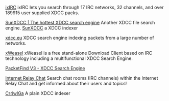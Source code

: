 
[ixIRC](https://ixirc.com/)
ixIRC lets you search through 17 IRC networks, 32 channels, and over 189915 user supplied XDCC packs.

[SunXDCC | The hottest XDCC search engine](https://sunxdcc.com/)
Another XDCC file search engine.
[SunXDCC](http://sunxdcc.com/#search)
a XDCC indexer

[xdcc.eu](http://www.xdcc.eu/)
XDCC search engine indexing packets from a large number of networks.

[xWeasel](http://xweasel.org)
xWeasel is a free stand-alone Download Client based on IRC technology including a multifunctional XDCC Search Engine.

[PacketFind V3 - XDCC Search Engine](https://packetfind.com/)

[Internet Relay Chat](https://netsplit.de/channels/)
Search chat rooms (IRC channels) within the Internet Relay Chat and get informed about their users and topics!

[Cr4wlGa](https://www.cr4wl.ga/)
A plain XDCC indexer
